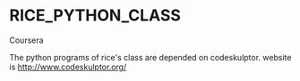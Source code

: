 # RICE_PYTHON_CLASS
Coursera


The python programs of rice's class are depended on codeskulptor.  website is http://www.codeskulptor.org/  
